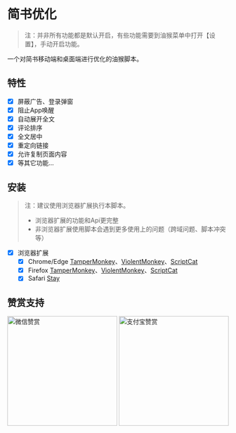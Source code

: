 # 简书优化

> 注：并非所有功能都是默认开启，有些功能需要到油猴菜单中打开【设置】，手动开启功能。
>

一个对简书移动端和桌面端进行优化的油猴脚本。

## 特性

- [x] 屏蔽广告、登录弹窗
- [x] 阻止App唤醒
- [x] 自动展开全文
- [x] 评论排序
- [x] 全文居中
- [x] 重定向链接
- [x] 允许复制页面内容
- [x] 等其它功能...

## 安装

> 注：建议使用浏览器扩展执行本脚本。
>
> - 浏览器扩展的功能和Api更完整
> - 非浏览器扩展使用脚本会遇到更多使用上的问题（跨域问题、脚本冲突等）
>

- [x] 浏览器扩展
  - [x] Chrome/Edge [TamperMonkey](https://microsoftedge.microsoft.com/addons/detail/%E7%AF%A1%E6%94%B9%E7%8C%B4/iikmkjmpaadaobahmlepeloendndfphd?hl=zh-CN)、[ViolentMonkey](https://microsoftedge.microsoft.com/addons/detail/%E6%9A%B4%E5%8A%9B%E7%8C%B4/eeagobfjdenkkddmbclomhiblgggliao?hl=zh-CN)、[ScriptCat](https://microsoftedge.microsoft.com/addons/detail/%E8%84%9A%E6%9C%AC%E7%8C%AB/liilgpjgabokdklappibcjfablkpcekh?hl=zh-CN)
  - [x] Firefox [TamperMonkey](https://addons.mozilla.org/zh-CN/firefox/addon/tampermonkey/)、[ViolentMonkey](https://addons.mozilla.org/zh-CN/firefox/addon/violentmonkey/)、[ScriptCat](https://addons.mozilla.org/zh-CN/firefox/addon/scriptcat/)
  - [x] Safari [Stay](https://apps.apple.com/cn/app/stay-for-safari-%E6%B5%8F%E8%A7%88%E5%99%A8%E4%BC%B4%E4%BE%A3/id1591620171)

## 赞赏支持

<img src="https://fastly.jsdelivr.net/gh/WhiteSevs/TamperMonkeyScript/asset/img/wx_zsm.png" alt="微信赞赏" width="250" height="250">
<img src="https://fastly.jsdelivr.net/gh/WhiteSevs/TamperMonkeyScript/asset/img/zfb_skm.png" alt="支付宝赞赏" width="250" height="250">
